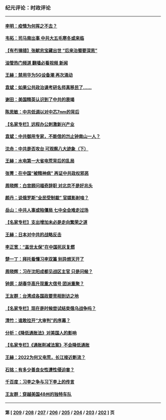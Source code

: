 ### 纪元评论：时政评论
---
#### [李明：疫情为何挥之不去？](../../pages/nsc1025/n13810084.md?08260330) 
#### [韦拓：司马南出事 中共大五毛寒冬或来临](../../pages/nsc1025/n13809452.md?08260330) 
#### [【有冇搞错】张献忠宝藏出世 “后来治蜀要深思”](../../pages/nsc1025/n13809381.md?08260330) 
#### [油管热门频道 翻墙必看视频 新闻](ok?08260330)
#### [王赫：禁用华为5G设备潮 再次涌动](../../pages/nsc1025/n13809702.md?08260330) 
#### [袁斌：如果公共政治课考研名师真移民了……](../../pages/nsc1025/n13809660.md?08260330) 
#### [谢田：美国精英认识到了中共的衰竭](../../pages/nsc1025/n13809658.md?08260330) 
#### [陈思敏：中共低调以对中芯7nm的背后](../../pages/nsc1025/n13809340.md?08260330) 
#### [【名家专栏】远程办公刺激新兴产业](../../pages/nsc1025/n13809144.md?08260330) 
#### [袁斌：中共御用专家，不能信的岂止钟南山一人？](../../pages/nsc1025/n13808947.md?08260330) 
#### [沈舟：中共是否攻台 可观察八大迹象（下）](../../pages/nsc1025/n13808712.md?08260330) 
#### [王赫：水电第一大省电荒背后的乱局](../../pages/nsc1025/n13808545.md?08260330) 
#### [张菁：在中国“被精神病” 再证中共政权邪恶](../../pages/nsc1025/n13808632.md?08260330) 
#### [周晓辉：白宫顾问福奇辞职 对北京不是好兆头](../../pages/nsc1025/n13808685.md?08260330) 
#### [颜丹：说俄罗斯“全民受制裁” 官媒影射啥？](../../pages/nsc1025/n13808667.md?08260330) 
#### [岳山：中共人事或陷僵局 七中全会难走过场](../../pages/nsc1025/n13808465.md?08260330) 
#### [【名家专栏】支出增加未必是走向繁荣之道](../../pages/nsc1025/n13808441.md?08260330) 
#### [王赫：日本对中共的战略反击](../../pages/nsc1025/n13808207.md?08260330) 
#### [李正宽：“盖世太保”在中国死灰复燃](../../pages/nsc1025/n13808033.md?08260330) 
#### [楚一丁：拜托看懂习李双簧 别异想天开了](../../pages/nsc1025/n13808170.md?08260330) 
#### [周晓辉：习在沈阳成都见战区主官 只是问候？](../../pages/nsc1025/n13808047.md?08260330) 
#### [钟原：胡春华高升现重大信号 团派重聚？](../../pages/nsc1025/n13807992.md?08260330) 
#### [王友群：台湾成各国政要竞相到访之地](../../pages/nsc1025/n13807989.md?08260330) 
#### [【名家专栏】现在是时候尝试结束俄乌战争吗？](../../pages/nsc1025/n13807723.md?08260330) 
#### [清竹：谁敢拉开“大审判”的序幕？](../../pages/nsc1025/n13807508.md?08260330) 
#### [分析：《降低通胀法》对美国人的影响](../../pages/nsc1025/n13807179.md?08260330) 
#### [【名家专栏】《通胀削减法案》不会降低通胀](../../pages/nsc1025/n13807172.md?08260330) 
#### [王赫：2022为何又电荒，长江接近断流？](../../pages/nsc1025/n13806942.md?08260330) 
#### [石铭：有多少善良女性遭性侵迫害？](../../pages/nsc1025/n13806994.md?08260330) 
#### [千百度：习李之争与习下李上的传言](../../pages/nsc1025/n13806971.md?08260330) 
#### [王友群：穿越美国48州的独特车队](../../pages/nsc1025/n13806826.md?08260330) 

---
#### 第 [ [209](./209.md?08260330) / [208](./208.md?08260330) / [207](./207.md?08260330) / [206](./206.md?08260330) / [205](./205.md?08260330) / [204](./204.md?08260330) / [203](./203.md?08260330) / [202](./202.md?08260330) ] 页
